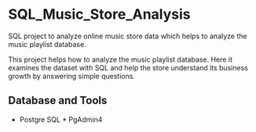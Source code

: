 # SQL_Music_Store_Analysis
SQL project to analyze online music store data which helps to analyze the music playlist database. 

This project helps how to analyze the music playlist database. Here it examines the dataset with SQL and help the store understand its business growth by answering simple questions.


## Database and Tools
* Postgre SQL
* PgAdmin4
